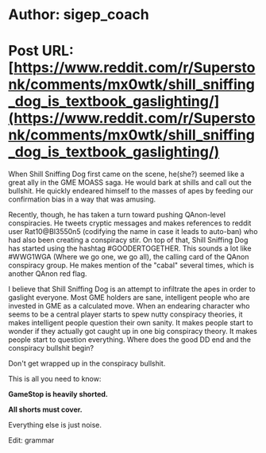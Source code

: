 # Author: sigep_coach
# Post URL: [https://www.reddit.com/r/Superstonk/comments/mx0wtk/shill_sniffing_dog_is_textbook_gaslighting/](https://www.reddit.com/r/Superstonk/comments/mx0wtk/shill_sniffing_dog_is_textbook_gaslighting/)


When Shill Sniffing Dog first came on the scene, he(she?) seemed like a great ally in the GME MOASS saga.  He would bark at shills and call out the bullshit.  He quickly endeared himself to the masses of apes by feeding our confirmation bias in a way that was amusing.



Recently, though, he has taken a turn toward pushing QAnon-level conspiracies.  He tweets cryptic messages and makes references to reddit user Rat10@Bl3550n5 (codifying the name in case it leads to auto-ban) who had also been creating a conspiracy stir.  On top of that, Shill Sniffing Dog has started using the hashtag #GOODERTOGETHER.  This sounds a lot like #WWG1WGA (Where we go one, we go all), the calling card of the QAnon conspiracy group.  He makes mention of the "cabal" several times, which is another QAnon red flag.



I believe that Shill Sniffing Dog is an attempt to infiltrate the apes in order to gaslight everyone.  Most GME holders are sane, intelligent people who are invested in GME as a calculated move.  When an endearing character who seems to be a central player starts to spew nutty conspiracy theories, it makes intelligent people question their own sanity. It makes people start to wonder if they actually got caught up in one big conspiracy theory.  It makes people start to question everything. Where does the good DD end and the conspiracy bullshit begin?



Don't get wrapped up in the conspiracy bullshit.



This is all you need to know:

**GameStop is heavily shorted.**

**All shorts must cover.**



Everything else is just noise.

Edit: grammar